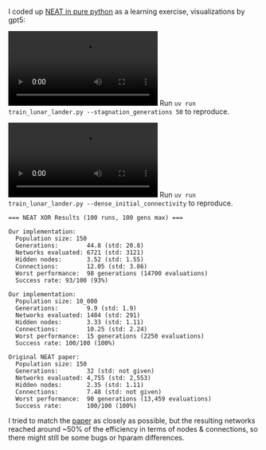 
I coded up [NEAT in pure python](neat.py) as a learning exercise, visualizations by gpt5:

![](lunar_lander_scratch.mp4)
Run `uv run train_lunar_lander.py --stagnation_generations 50` to reproduce.

![](lunar_lander_dense.mp4)
Run `uv run train_lunar_lander.py --dense_initial_connectivity` to reproduce.

```
=== NEAT XOR Results (100 runs, 100 gens max) ===

Our implementation:
  Population size: 150
  Generations:        44.8 (std: 20.8)
  Networks evaluated: 6721 (std: 3121)
  Hidden nodes:       3.52 (std: 1.55)
  Connections:        12.05 (std: 3.86)
  Worst performance:  98 generations (14700 evaluations)
  Success rate: 93/100 (93%)

Our implementation:
  Population size: 10_000
  Generations:        9.9 (std: 1.9)
  Networks evaluated: 1484 (std: 291)
  Hidden nodes:       3.33 (std: 1.11)
  Connections:        10.25 (std: 2.24)
  Worst performance:  15 generations (2250 evaluations)
  Success rate: 100/100 (100%)

Original NEAT paper:
  Population size: 150
  Generations:        32 (std: not given)
  Networks evaluated: 4,755 (std: 2,553)
  Hidden nodes:       2.35 (std: 1.11)
  Connections:        7.48 (std: not given)
  Worst performance:  90 generations (13,459 evaluations)
  Success rate:       100/100 (100%)
```

I tried to match the [paper](https://nn.cs.utexas.edu/downloads/papers/stanley.ec02.pdf) as closely as possible, but the resulting networks reached around ~50% of the efficiency in terms of nodes & connections, so there might still be some bugs or hparam differences.

